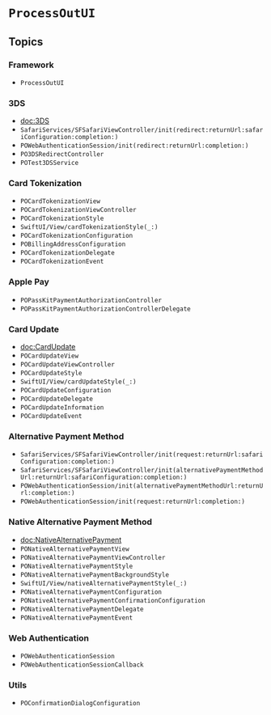 # ``ProcessOutUI``

## Topics

### Framework 

- ``ProcessOutUI``

### 3DS

- <doc:3DS>
- ``SafariServices/SFSafariViewController/init(redirect:returnUrl:safariConfiguration:completion:)``
- ``POWebAuthenticationSession/init(redirect:returnUrl:completion:)``
- ``PO3DSRedirectController``
- ``POTest3DSService``

### Card Tokenization

- ``POCardTokenizationView``
- ``POCardTokenizationViewController``
- ``POCardTokenizationStyle``
- ``SwiftUI/View/cardTokenizationStyle(_:)``
- ``POCardTokenizationConfiguration``
- ``POBillingAddressConfiguration``
- ``POCardTokenizationDelegate``
- ``POCardTokenizationEvent``

### Apple Pay

- ``POPassKitPaymentAuthorizationController``
- ``POPassKitPaymentAuthorizationControllerDelegate``

### Card Update

- <doc:CardUpdate>
- ``POCardUpdateView``
- ``POCardUpdateViewController``
- ``POCardUpdateStyle``
- ``SwiftUI/View/cardUpdateStyle(_:)``
- ``POCardUpdateConfiguration``
- ``POCardUpdateDelegate``
- ``POCardUpdateInformation``
- ``POCardUpdateEvent``

### Alternative Payment Method

- ``SafariServices/SFSafariViewController/init(request:returnUrl:safariConfiguration:completion:)``
- ``SafariServices/SFSafariViewController/init(alternativePaymentMethodUrl:returnUrl:safariConfiguration:completion:)``
- ``POWebAuthenticationSession/init(alternativePaymentMethodUrl:returnUrl:completion:)``
- ``POWebAuthenticationSession/init(request:returnUrl:completion:)``

### Native Alternative Payment Method

- <doc:NativeAlternativePayment>
- ``PONativeAlternativePaymentView``
- ``PONativeAlternativePaymentViewController``
- ``PONativeAlternativePaymentStyle``
- ``PONativeAlternativePaymentBackgroundStyle``
- ``SwiftUI/View/nativeAlternativePaymentStyle(_:)``
- ``PONativeAlternativePaymentConfiguration``
- ``PONativeAlternativePaymentConfirmationConfiguration``
- ``PONativeAlternativePaymentDelegate``
- ``PONativeAlternativePaymentEvent``

<!--### Dynamic Checkout-->
<!---->
<!--- ``PODynamicCheckoutView``-->
<!--- ``PODynamicCheckoutViewController``-->
<!--- ``PODynamicCheckoutStyle``-->
<!--- ``SwiftUI/View/dynamicCheckoutStyle(_:)``-->
<!--- ``PODynamicCheckoutConfiguration``-->
<!--- ``PODynamicCheckoutCardConfiguration``-->
<!--- ``PODynamicCheckoutCardBillingAddressConfiguration``-->
<!--- ``PODynamicCheckoutAlternativePaymentConfiguration``-->
<!--- ``PODynamicCheckoutDelegate``-->
<!--- ``PODynamicCheckoutEvent``-->

### Web Authentication

- ``POWebAuthenticationSession``
- ``POWebAuthenticationSessionCallback``

### Utils

- ``POConfirmationDialogConfiguration``

